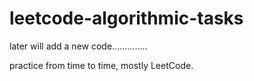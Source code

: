 # leetcode-algorithmic-tasks

later will add a new code..............

practice from time to time,
mostly LeetCode.


